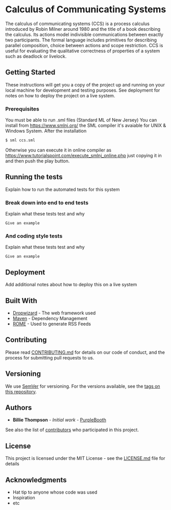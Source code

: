 # Calculus of Communicating Systems

The calculus of communicating systems (CCS) is a process calculus introduced by Robin Milner around 1980 and the title of a book describing the calculus. Its actions model indivisible communications between exactly two participants. The formal language includes primitives for describing parallel composition, choice between actions and scope restriction. CCS is useful for evaluating the qualitative correctness of properties of a system such as deadlock or livelock.
## Getting Started

These instructions will get you a copy of the project up and running on your local machine for development and testing purposes. See deployment for notes on how to deploy the project on a live system.

### Prerequisites


You must be able to run .sml files (Standard ML of New Jersey)
You can install from  https://www.smlnj.org/ the SML compiler it's avaiable for UNIX & Windows System.
After the installation
```sh
$ sml ccs.sml
```

Otherwise you can execute it in online compiler as https://www.tutorialspoint.com/execute_smlnj_online.php just copying it in and then push the play button.


## Running the tests

Explain how to run the automated tests for this system

### Break down into end to end tests

Explain what these tests test and why

```
Give an example
```

### And coding style tests

Explain what these tests test and why

```
Give an example
```

## Deployment

Add additional notes about how to deploy this on a live system

## Built With

* [Dropwizard](http://www.dropwizard.io/1.0.2/docs/) - The web framework used
* [Maven](https://maven.apache.org/) - Dependency Management
* [ROME](https://rometools.github.io/rome/) - Used to generate RSS Feeds

## Contributing

Please read [CONTRIBUTING.md](https://gist.github.com/PurpleBooth/b24679402957c63ec426) for details on our code of conduct, and the process for submitting pull requests to us.

## Versioning

We use [SemVer](http://semver.org/) for versioning. For the versions available, see the [tags on this repository](https://github.com/your/project/tags). 

## Authors

* **Billie Thompson** - *Initial work* - [PurpleBooth](https://github.com/PurpleBooth)

See also the list of [contributors](https://github.com/your/project/contributors) who participated in this project.

## License

This project is licensed under the MIT License - see the [LICENSE.md](LICENSE.md) file for details

## Acknowledgments

* Hat tip to anyone whose code was used
* Inspiration
* etc
